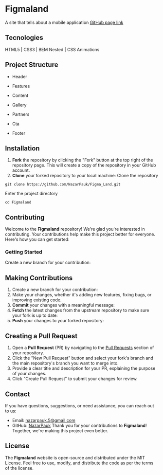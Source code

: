 # Figmaland
A site that tells about a mobile application
[GitHub page link](https://nazarpauk.github.io/Figma_Land/)
## Tecnologies  
HTML5 | CSS3 | BEM Nested | CSS Animations 
## Project Structure  
+ Header
+ Features
+ Content
+ Gallery
+ Partners
+ Cta

+ Footer
## Installation  
1. **Fork** the repository by clicking the "Fork" button at the top right of the repository page. This will create a copy of the repository in your GitHub account.  
2. **Clone** your forked repository to your local machine:
Clone the repository
```git
git clone https://github.com/NazarPauk/Figma_Land.git
```
Enter the project directory  
```git
cd Figmaland
```
## Contributing  
Welcome to the **Figmaland** repository! We're glad you're interested in contributing. Your contributions help make this project better for everyone. Here's how you can get started:  
### Getting Started
Create a new branch for your contribution:
## Making Contributions
1. Create a new branch for your contribution:
2. Make your changes, whether it's adding new features, fixing bugs, or improving existing code.
3. **Commit** your changes with a meaningful message:
4. **Fetch** the latest changes from the upstream repository to make sure your fork is up to date:
5. **Push** your changes to your forked repository:
## Creating a Pull Request
1. Open a **Pull Request** (PR) by navigating to the [Pull Requests](https://github.com/NazarPauk/Figma_Land/pulls) section of your repository.
2. Click the "New Pull Request" button and select your fork's branch and the main repository's branch you want to merge into.
3. Provide a clear title and description for your PR, explaining the purpose of your changes.
4. Click "Create Pull Request" to submit your changes for review.
## Contact
If you have questions, suggestions, or need assistance, you can reach out to us:
- Email: nazarpauk.5@gmail.com
- GitHub: [NazarPauk](https://github.com/NazarPauk)
Thank you for your contributions to **Figmaland**! Together, we're making this project even better.
## License
The **Figmaland** website is open-source and distributed under the MIT License. Feel free to use, modify, and distribute the code as per the terms of the license.
